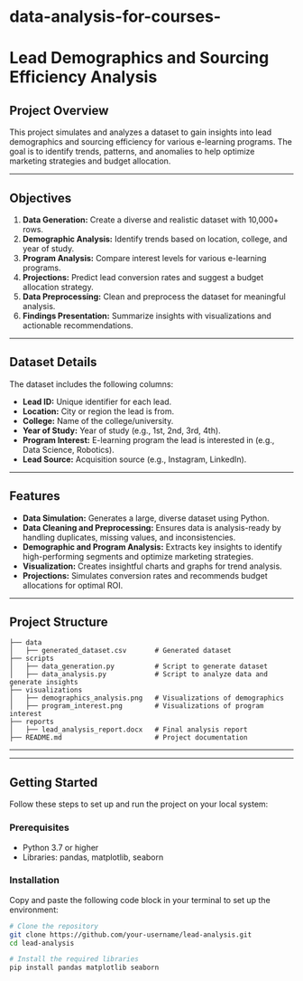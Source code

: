 # data-analysis-for-courses-
# Lead Demographics and Sourcing Efficiency Analysis

## Project Overview
This project simulates and analyzes a dataset to gain insights into lead demographics and sourcing efficiency for various e-learning programs. The goal is to identify trends, patterns, and anomalies to help optimize marketing strategies and budget allocation.

---

## Objectives
1. **Data Generation:** Create a diverse and realistic dataset with 10,000+ rows.
2. **Demographic Analysis:** Identify trends based on location, college, and year of study.
3. **Program Analysis:** Compare interest levels for various e-learning programs.
4. **Projections:** Predict lead conversion rates and suggest a budget allocation strategy.
5. **Data Preprocessing:** Clean and preprocess the dataset for meaningful analysis.
6. **Findings Presentation:** Summarize insights with visualizations and actionable recommendations.

---

## Dataset Details
The dataset includes the following columns:
- **Lead ID:** Unique identifier for each lead.
- **Location:** City or region the lead is from.
- **College:** Name of the college/university.
- **Year of Study:** Year of study (e.g., 1st, 2nd, 3rd, 4th).
- **Program Interest:** E-learning program the lead is interested in (e.g., Data Science, Robotics).
- **Lead Source:** Acquisition source (e.g., Instagram, LinkedIn).

---

## Features
- **Data Simulation:** Generates a large, diverse dataset using Python.
- **Data Cleaning and Preprocessing:** Ensures data is analysis-ready by handling duplicates, missing values, and inconsistencies.
- **Demographic and Program Analysis:** Extracts key insights to identify high-performing segments and optimize marketing strategies.
- **Visualization:** Creates insightful charts and graphs for trend analysis.
- **Projections:** Simulates conversion rates and recommends budget allocations for optimal ROI.

---

## Project Structure
```
├── data
│   ├── generated_dataset.csv       # Generated dataset
├── scripts
│   ├── data_generation.py          # Script to generate dataset
│   ├── data_analysis.py            # Script to analyze data and generate insights
├── visualizations
│   ├── demographics_analysis.png   # Visualizations of demographics
│   ├── program_interest.png        # Visualizations of program interest
├── reports
│   ├── lead_analysis_report.docx   # Final analysis report
├── README.md                       # Project documentation

```
---


---

## Getting Started
Follow these steps to set up and run the project on your local system:

### Prerequisites
- Python 3.7 or higher
- Libraries: pandas, matplotlib, seaborn

### Installation
Copy and paste the following code block in your terminal to set up the environment:

```bash
# Clone the repository
git clone https://github.com/your-username/lead-analysis.git
cd lead-analysis

# Install the required libraries
pip install pandas matplotlib seaborn
